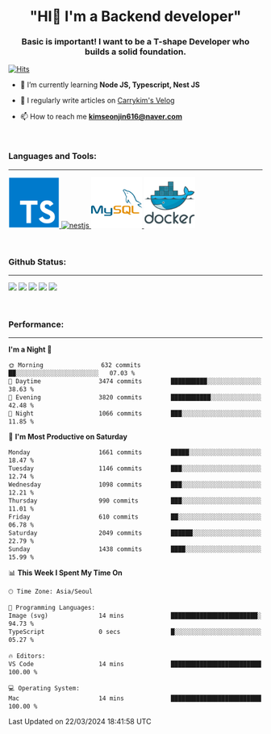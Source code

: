 <h1 align="center">"HI👋 I'm a Backend developer" </h1>
<h3 align="center">Basic is important! I want to be a T-shape Developer who builds a solid foundation.</h3>

[![Hits](https://hits.seeyoufarm.com/api/count/incr/badge.svg?url=https%3A%2F%2Fgithub.com%2Fgimseonjin&count_bg=%2318BFE5&title_bg=%23555555&icon=ko-fi.svg&icon_color=%23E7E7E7&title=hits&edge_flat=false)](https://hits.seeyoufarm.com)

- 🌱 I’m currently learning **Node JS, Typescript, Nest JS**

- 📝 I regularly write articles on [Carrykim's Velog](https://velog.io/@carrykim)

- 📫 How to reach me **kimseonjin616@naver.com**

<br/>

<h3 align="left">Languages and Tools:</h3>

***

<p align="left"> 
 <a href="https://www.typescriptlang.org/" target="_blank" rel="noreferrer"> <img src="https://raw.githubusercontent.com/devicons/devicon/master/icons/typescript/typescript-original.svg" alt="typescript" width="20%" height="20%"/> </a>
<a href="https://nestjs.com/" target="_blank" rel="noreferrer"> <img src="https://docs.nestjs.com/assets/logo-small.svg" alt="nestjs" width="20%" height="20%"/> </a> 
<a href="https://www.mysql.com/" target="_blank" rel="noreferrer"> <img src="https://raw.githubusercontent.com/devicons/devicon/master/icons/mysql/mysql-original-wordmark.svg" alt="mysql" width="20%" height="20%"/>  </a>
 <a href="https://www.docker.com/" target="_blank" rel="noreferrer"> <img src="https://raw.githubusercontent.com/devicons/devicon/master/icons/docker/docker-original-wordmark.svg" alt="docker" width="20%" height="20%"/> </a>
 </p>
</p>

<br/>

<h3 align="left">Github Status:</h3>

***

![](http://github-profile-summary-cards.vercel.app/api/cards/profile-details?username=gimseonjin&theme=nord_bright)
![](http://github-profile-summary-cards.vercel.app/api/cards/repos-per-language?username=gimseonjin&theme=nord_bright)
![](http://github-profile-summary-cards.vercel.app/api/cards/most-commit-language?username=gimseonjin&theme=nord_bright)
![](http://github-profile-summary-cards.vercel.app/api/cards/stats?username=gimseonjin&theme=nord_bright)
![](http://github-profile-summary-cards.vercel.app/api/cards/productive-time?username=gimseonjin&theme=nord_bright&utcOffset=8)


<br/>

<h3 align="left">Performance:</h3>

***

<!--START_SECTION:waka-->
**I'm a Night 🦉** 

```text
🌞 Morning                632 commits         ██░░░░░░░░░░░░░░░░░░░░░░░   07.03 % 
🌆 Daytime                3474 commits        ██████████░░░░░░░░░░░░░░░   38.63 % 
🌃 Evening                3820 commits        ███████████░░░░░░░░░░░░░░   42.48 % 
🌙 Night                  1066 commits        ███░░░░░░░░░░░░░░░░░░░░░░   11.85 % 
```
📅 **I'm Most Productive on Saturday** 

```text
Monday                   1661 commits        █████░░░░░░░░░░░░░░░░░░░░   18.47 % 
Tuesday                  1146 commits        ███░░░░░░░░░░░░░░░░░░░░░░   12.74 % 
Wednesday                1098 commits        ███░░░░░░░░░░░░░░░░░░░░░░   12.21 % 
Thursday                 990 commits         ███░░░░░░░░░░░░░░░░░░░░░░   11.01 % 
Friday                   610 commits         ██░░░░░░░░░░░░░░░░░░░░░░░   06.78 % 
Saturday                 2049 commits        ██████░░░░░░░░░░░░░░░░░░░   22.79 % 
Sunday                   1438 commits        ████░░░░░░░░░░░░░░░░░░░░░   15.99 % 
```


📊 **This Week I Spent My Time On** 

```text
🕑︎ Time Zone: Asia/Seoul

💬 Programming Languages: 
Image (svg)              14 mins             ████████████████████████░   94.73 % 
TypeScript               0 secs              █░░░░░░░░░░░░░░░░░░░░░░░░   05.27 % 

🔥 Editors: 
VS Code                  14 mins             █████████████████████████   100.00 % 

💻 Operating System: 
Mac                      14 mins             █████████████████████████   100.00 % 
```


 Last Updated on 22/03/2024 18:41:58 UTC
<!--END_SECTION:waka-->

<div align="center">
  

